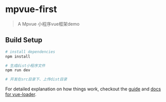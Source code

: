 # mpvue-first

> A Mpvue 小程序vue框架demo

## Build Setup

``` bash
# install dependencies
npm install

# 生成dist小程序文件
npm run dev

# 开发在src目录下、上传dist目录
```

For detailed explanation on how things work, checkout the [guide](http://vuejs-templates.github.io/webpack/) and [docs for vue-loader](http://vuejs.github.io/vue-loader).
